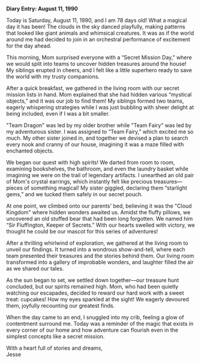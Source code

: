 
**Diary Entry: August 11, 1990**  

Today is Saturday, August 11, 1990, and I am 78 days old! What a magical day it has been! The clouds in the sky danced playfully, making patterns that looked like giant animals and whimsical creatures. It was as if the world around me had decided to join in an orchestral performance of excitement for the day ahead. 

This morning, Mom surprised everyone with a “Secret Mission Day,” where we would split into teams to uncover hidden treasures around the house! My siblings erupted in cheers, and I felt like a little superhero ready to save the world with my trusty companions. 

After a quick breakfast, we gathered in the living room with our secret mission lists in hand. Mom explained that she had hidden various “mystical objects,” and it was our job to find them! My siblings formed two teams, eagerly whispering strategies while I was just bubbling with sheer delight at being included, even if I was a bit smaller. 

"Team Dragon" was led by my older brother while "Team Fairy" was led by my adventurous sister. I was assigned to “Team Fairy,” which excited me so much. My other sister joined in, and together we devised a plan to search every nook and cranny of our house, imagining it was a maze filled with enchanted objects.

We began our quest with high spirits! We darted from room to room, examining bookshelves, the bathroom, and even the laundry basket while imagining we were on the trail of legendary artifacts. I unearthed an old pair of Mom's crystal earrings, which instantly felt like precious treasures—pieces of something magical! My sister giggled, declaring them “starlight gems,” and we tucked them safely in our secret pouch.

At one point, we climbed onto our parents' bed, believing it was the "Cloud Kingdom" where hidden wonders awaited us. Amidst the fluffy pillows, we uncovered an old stuffed bear that had been long forgotten. We named him “Sir Fluffington, Keeper of Secrets.” With our hearts swelled with victory, we thought he could be our mascot for this series of adventures!

After a thrilling whirlwind of exploration, we gathered at the living room to unveil our findings. It turned into a wondrous show-and-tell, where each team presented their treasures and the stories behind them. Our living room transformed into a gallery of improbable wonders, and laughter filled the air as we shared our tales. 

As the sun began to set, we settled down together—our treasure hunt concluded, but our spirits remained high. Mom, who had been quietly watching our escapades, decided to reward our hard work with a sweet treat: cupcakes! How my eyes sparkled at the sight! We eagerly devoured them, joyfully recounting our greatest finds. 

When the day came to an end, I snuggled into my crib, feeling a glow of contentment surround me. Today was a reminder of the magic that exists in every corner of our home and how adventure can flourish even in the simplest concepts like a secret mission. 

With a heart full of stories and dreams,  
Jesse
